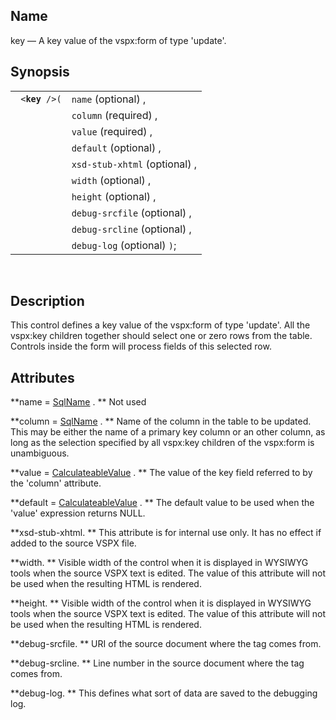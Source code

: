 <div>

<div>

</div>

<div>

## Name

key — A key value of the vspx:form of type 'update'.

</div>

<div>

## Synopsis

<div>

|                     |                               |
|---------------------|-------------------------------|
| ` <`**`key`**` />(` | `name` (optional) ,           |
|                     | `column` (required) ,         |
|                     | `value` (required) ,          |
|                     | `default` (optional) ,        |
|                     | `xsd-stub-xhtml` (optional) , |
|                     | `width` (optional) ,          |
|                     | `height` (optional) ,         |
|                     | `debug-srcfile` (optional) ,  |
|                     | `debug-srcline` (optional) ,  |
|                     | `debug-log` (optional) `)`;   |

<div>

 

</div>

</div>

</div>

<div>

## Description

This control defines a key value of the vspx:form of type 'update'. All
the vspx:key children together should select one or zero rows from the
table. Controls inside the form will process fields of this selected
row.

</div>

<div>

## Attributes

**name =
<a href="vc_type_sqlname.html" class="link" title="SqlName">SqlName</a>
. ** Not used

**column =
<a href="vc_type_sqlname.html" class="link" title="SqlName">SqlName</a>
. ** Name of the column in the table to be updated. This may be either
the name of a primary key column or an other column, as long as the
selection specified by all vspx:key children of the vspx:form is
unambiguous.

**value = <a href="vc_type_calculateablevalue.html" class="link"
title="CalculateableValue">CalculateableValue</a> . ** The value of the
key field referred to by the 'column' attribute.

**default = <a href="vc_type_calculateablevalue.html" class="link"
title="CalculateableValue">CalculateableValue</a> . ** The default value
to be used when the 'value' expression returns NULL.

**xsd-stub-xhtml. ** This attribute is for internal use only. It has no
effect if added to the source VSPX file.

**width. ** Visible width of the control when it is displayed in WYSIWYG
tools when the source VSPX text is edited. The value of this attribute
will not be used when the resulting HTML is rendered.

**height. ** Visible width of the control when it is displayed in
WYSIWYG tools when the source VSPX text is edited. The value of this
attribute will not be used when the resulting HTML is rendered.

**debug-srcfile. ** URI of the source document where the tag comes from.

**debug-srcline. ** Line number in the source document where the tag
comes from.

**debug-log. ** This defines what sort of data are saved to the
debugging log.

</div>

</div>
